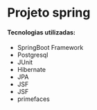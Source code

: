 # Projeto spring

#### Tecnologias utilizadas:

* SpringBoot Framework
* Postgresql
* JUnit
* Hibernate
* JPA
* JSF
* JSF
* primefaces
